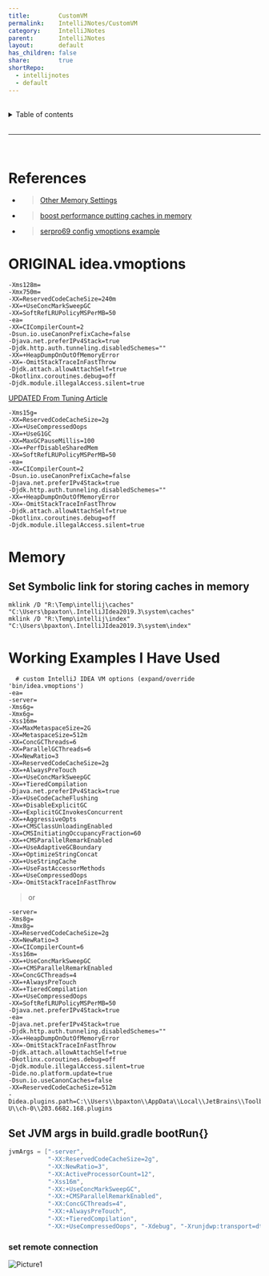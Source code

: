 ```yaml
---
title:        CustomVM
permalink:    IntelliJNotes/CustomVM
category:     IntelliJNotes
parent:       IntelliJNotes
layout:       default
has_children: false
share:        true
shortRepo:
  - intellijnotes
  - default    
---
```



<br/>    

<details markdown="block">    
<summary>    
Table of contents    
</summary>    
{: .text-delta }    
1. TOC    
{:toc}    
</details>    

<br/>    

***    

<br/>    

# References

- > [Other Memory Settings]( http://tomaszdziurko.com/2015/11/1-and-the-only-one-to-customize-intellij-idea-memory-settings/)

- > [boost performance putting caches in memory]( https://medium.com/@sergio.igwt/boosting-performance-of-intellij-idea-and-the-rest-of-jetbrains-ides-cd34952bb978)

- > [serpro69 config vmoptions example](https://github.com/serpro69/config/blob/master/idea64.vmoptions#L36)

# ORIGINAL idea.vmoptions

```shell    
-Xms128m=
-Xmx750m=
-XX=ReservedCodeCacheSize=240m
-XX=+UseConcMarkSweepGC
-XX=SoftRefLRUPolicyMSPerMB=50
-ea=
-XX=CICompilerCount=2
-Dsun.io.useCanonPrefixCache=false
-Djava.net.preferIPv4Stack=true
-Djdk.http.auth.tunneling.disabledSchemes=""
-XX=+HeapDumpOnOutOfMemoryError
-XX=-OmitStackTraceInFastThrow
-Djdk.attach.allowAttachSelf=true
-Dkotlinx.coroutines.debug=off
-Djdk.module.illegalAccess.silent=true    
```    

[UPDATED From Tuning Article]( https://medium.com/stochastic-stories/tuning-my-intellij-ide-8255781f6a0d)

```shell    
-Xms15g=
-XX=ReservedCodeCacheSize=2g
-XX=+UseCompressedOops
-XX=+UseG1GC
-XX=MaxGCPauseMillis=100
-XX=+PerfDisableSharedMem
-XX=SoftRefLRUPolicyMSPerMB=50
-ea=
-XX=CICompilerCount=2
-Dsun.io.useCanonPrefixCache=false
-Djava.net.preferIPv4Stack=true
-Djdk.http.auth.tunneling.disabledSchemes=""
-XX=+HeapDumpOnOutOfMemoryError
-XX=-OmitStackTraceInFastThrow
-Djdk.attach.allowAttachSelf=true
-Dkotlinx.coroutines.debug=off
-Djdk.module.illegalAccess.silent=true
```

# Memory

## Set Symbolic link for storing caches in memory

```shell
mklink /D "R:\Temp\intellij\caches" "C:\Users\bpaxton\.IntelliJIdea2019.3\system\caches"    
mklink /D "R:\Temp\intellij\index" "C:\Users\bpaxton\.IntelliJIdea2019.3\system\index"
```

# Working Examples I Have Used

```shell    
  # custom IntelliJ IDEA VM options (expand/override 'bin/idea.vmoptions')    
-ea=
-server=
-Xms6g=
-Xmx6g=
-Xss16m=
-XX=MaxMetaspaceSize=2G
-XX=MetaspaceSize=512m
-XX=ConcGCThreads=6
-XX=ParallelGCThreads=6
-XX=NewRatio=3
-XX=ReservedCodeCacheSize=2g
-XX=+AlwaysPreTouch
-XX=+UseConcMarkSweepGC
-XX=+TieredCompilation
-Djava.net.preferIPv4Stack=true
-XX=+UseCodeCacheFlushing
-XX=+DisableExplicitGC
-XX=+ExplicitGCInvokesConcurrent
-XX=+AggressiveOpts
-XX=+CMSClassUnloadingEnabled
-XX=CMSInitiatingOccupancyFraction=60
-XX=+CMSParallelRemarkEnabled
-XX=+UseAdaptiveGCBoundary
-XX=+OptimizeStringConcat
-XX=+UseStringCache
-XX=+UseFastAccessorMethods
-XX=+UseCompressedOops
-XX=-OmitStackTraceInFastThrow    
```    

> or

```shell    
-server=
-Xms8g=
-Xmx8g=
-XX=ReservedCodeCacheSize=2g
-XX=NewRatio=3
-XX=CICompilerCount=6
-Xss16m=
-XX=+UseConcMarkSweepGC
-XX=+CMSParallelRemarkEnabled
-XX=ConcGCThreads=4
-XX=+AlwaysPreTouch
-XX=+TieredCompilation
-XX=+UseCompressedOops
-XX=SoftRefLRUPolicyMSPerMB=50
-Djava.net.preferIPv4Stack=true
-ea=
-Djava.net.preferIPv4Stack=true
-Djdk.http.auth.tunneling.disabledSchemes=""
-XX=+HeapDumpOnOutOfMemoryError
-XX=-OmitStackTraceInFastThrow
-Djdk.attach.allowAttachSelf=true
-Dkotlinx.coroutines.debug=off
-Djdk.module.illegalAccess.silent=true
-Dide.no.platform.update=true
-Dsun.io.useCanonCaches=false
-XX=ReservedCodeCacheSize=512m
-Didea.plugins.path=C:\\Users\\bpaxton\\AppData\\Local\\JetBrains\\Toolbox\\apps\\IDEA-U\\ch-0\\203.6682.168.plugins    
```    

## Set JVM args in build.gradle bootRun{}

```groovy
jvmArgs = ["-server",
           "-XX:ReservedCodeCacheSize=2g",
           "-XX:NewRatio=3",
           "-XX:ActiveProcessorCount=12",
           "-Xss16m",
           "-XX:+UseConcMarkSweepGC",
           "-XX:+CMSParallelRemarkEnabled",
           "-XX:ConcGCThreads=4",
           "-XX:+AlwaysPreTouch",
           "-XX:+TieredCompilation",
           "-XX:+UseCompressedOops", "-Xdebug", "-Xrunjdwp:transport=dt_socket,server=y,suspend=n,address=5005", "-Xmx8g"]
```

### set remote connection

![Picture1](https://user-images.githubusercontent.com/26972590/159703039-67fe1a5f-8a7e-4555-b422-385b58d1ac51.png)